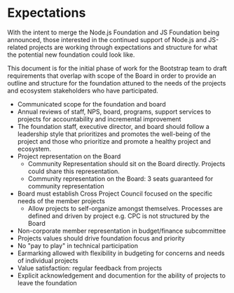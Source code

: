 # Expectations
With the intent to merge the Node.js Foundation and JS Foundation being announced, those interested in the continued support of Node.js and JS-related projects are working through expectations and structure for what the potential new foundation could look like. 

This document is for the initial phase of work for the Bootstrap team to draft requirements that overlap with scope of the Board in order to provide an outline and structure for the foundation attuned to the needs of the projects and ecosystem stakeholders who have participated.

- Communicated scope for the foundation and board
- Annual reviews of staff, NPS, board, programs, support services to projects for accountability and incremental improvement
- The foundation staff, executive director, and board should follow a leadership style that prioritizes and promotes the well-being of the project and those who prioritize and promote a healthy project and ecosystem.
- Project representation on the Board
  - Community Representation should sit on the Board directly. Projects could share this representation.
  - Community representation on the Board: 3 seats guaranteed for community representation
- Board must establish Cross Project Council focused on the specific needs of the member projects
  - Allow projects to self-organize amongst themselves. Processes are defined and driven by project e.g. CPC is not structured by the Board
- Non-corporate member representation in budget/finance subcommittee
- Projects values should drive foundation focus and priority
- No "pay to play" in technical participation
- Earmarking allowed with flexibility in budgeting for concerns and needs of individual projects
- Value satisfaction: regular feedback from projects
- Explicit acknowledgement and documention for the ability of projects to leave the foundation
